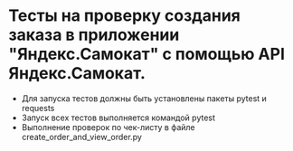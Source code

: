 ﻿# Тесты на проверку создания заказа в приложении "Яндекс.Самокат" с помощью API Яндекс.Самокат.
- Для запуска тестов должны быть установлены пакеты pytest и requests
- Запуск всех тестов выполняется командой pytest
- Выполнение проверок по чек-листу в файле create_order_and_view_order.py
